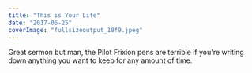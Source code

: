 ```yaml
---
title: "This is Your Life"
date: "2017-06-25"
coverImage: "fullsizeoutput_18f9.jpeg"
---
```


Great sermon but man, the Pilot Frixion pens are terrible if you're writing down anything you want to keep for any amount of time.
